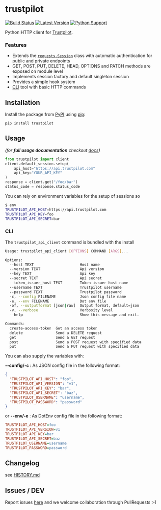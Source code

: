 # trustpilot

[![Build Status](https://travis-ci.org/trustpilot/python-trustpilot.svg?branch=master)](https://travis-ci.org/trustpilot/python-trustpilot) [![Latest Version](https://img.shields.io/pypi/v/trustpilot.svg)](https://pypi.python.org/pypi/trustpilot) [![Python Support](https://img.shields.io/pypi/pyversions/trustpilot.svg)](https://pypi.python.org/pypi/trustpilot)

Python HTTP client for [Trustpilot](https://developers.trustpilot.com/).

### Features

- Extends the [`requests.Session`](http://docs.python-requests.org/en/master/api/#requests.Session) class with automatic authentication for public and private endpoints
- GET, POST, PUT, DELETE, HEAD, OPTIONS and PATCH methods are exposed on module level
- Implements session factory and default singleton session
- Provides a simple hook system
- [CLI](#CLI) tool with basic HTTP commands


## Installation

Install the package from [PyPI](http://pypi.python.org/pypi/) using [pip](https://pip.pypa.io/):

```
pip install trustpilot
```

## Usage

_(for **full usage documentation** checkout [docs](https://github.com/trustpilot/python-trustpilot/blob/master/docs/README.md))_

```python
from trustpilot import client
client.default_session.setup(
    api_host="https://api.trustpilot.com"
    api_key="YOUR_API_KEY"
)
response = client.get("/foo/bar")
status_code = response.status_code
```

You can rely on environment variables for the setup of sessions so

```bash
$ env
TRUSTPILOT_API_HOST=https://api.trustpilot.com
TRUSTPILOT_API_KEY=foo
TRUSTPILOT_API_SECRET=bar
```

### CLI

The `trustpilot_api_client` command is bundled with the install

```bash
Usage: trustpilot_api_client [OPTIONS] COMMAND [ARGS]...

Options:
  --host TEXT                     Host name
  --version TEXT                  Api version
  --key TEXT                      Api key
  --secret TEXT                   Api secret
  --token_issuer_host TEXT        Token issuer host name
  --username TEXT                 Trustpilot username
  --password TEXT                 Trustpilot password
  -c, --config FILENAME           Json config file name
  -e, --env FILENAME              Dot env file
  -of, --outputformat [json|raw]  Output format, default=json
  -v, --verbose                   Verbosity level
  --help                          Show this message and exit.

Commands:
  create-access-token  Get an access token
  delete               Send a DELETE request
  get                  Send a GET request
  post                 Send a POST request with specified data
  put                  Send a PUT request with specified data
```

You can also supply the variables with:

**--config/-c** : As JSON config file in the following format:

```json
{
  "TRUSTPILOT_API_HOST": "foo",
  "TRUSTPILOT_API_VERSION": "v1",
  "TRUSTPILOT_API_KEY": "bar",
  "TRUSTPILOT_API_SECRET": "baz",
  "TRUSTPILOT_USERNAME": "username",
  "TRUSTPILOT_PASSWORD": "password"
}
```

or **--env/-e** : As DotEnv config file in the following format:

```ini
TRUSTPILOT_API_HOST=foo
TRUSTPILOT_API_VERSION=v1
TRUSTPILOT_API_KEY=bar
TRUSTPILOT_API_SECRET=baz
TRUSTPILOT_USERNAME=username
TRUSTPILOT_PASSWORD=password
```

## Changelog

see [HISTORY.md](https://github.com/trustpilot/python-trustpilot/blob/master/HISTORY.md)

## Issues / DEV

Report issues [here](https://github.com/trustpilot/python-trustpilot/issues) and we welcome collaboration through PullRequests :-)
